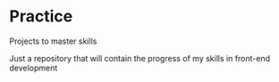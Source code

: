 # Practice
Projects to master skills

Just a repository that will contain the progress of my skills in front-end development 
